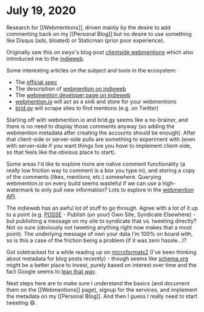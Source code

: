 # July 19, 2020

Research for [[Webmentions]], driven mainly by the desire to add commenting back on my [[Personal Blog]] but no desire to use something like Disqus (ads, bloated) or Staticman (prior poor experience).

Originally saw this on swyx's blog post [clientside webmentions] which also introduced me to the [indieweb].

Some interesting articles on the subject and tools in the ecosystem:
- The [official spec]
- The description of [webmention on indieweb]
- The [webmention developer page on indieweb]
- [webmention.io] will act as a sink and store for your webmentions
- [brid.gy] will scrape sites to find mentions (e.g. on Twitter)

Starting off with webmention.io and brid.gy seems like a no-brainer, and there is no need to display those comments anyway (so adding the webmention metadata after creating the accounts should be enough).  After that client-side or server-side pulls are something to experiment with (even with server-side if you want things live you *have* to implement client-side, so that feels like the obvious place to start).

Some areas I'd like to explore more are native comment functionality (a _really_ low friction way to comment is a box you type in), and storing a copy of the comments (likes, mentions, etc.) somewhere.  Querying webmention.io on every build seems wasteful if we can use a high-watermark to only pull new information?  Lots to explore in the [webmention API].

The indieweb has an awful lot of stuff to go through.  Agree with a lot of it up to a point (e.g. [POSSE] - Publish (on your) Own Site, Syndicate Elsewhere) - but publishing a message on my site to syndicate that vs. tweeting directly?  Not so sure (obviously not tweeting anything right now makes that a moot point).  The underlying message of own your data I'm 100% on board with, so is this a case of the friction being a problem (if it was zero hassle...)?

Got sidetracked for a while reading up on [microformats2] (I've been thinking about metadata for blog posts recently) - though seems like [schema.org] might be a better place to invest, purely based on interest over time and the fact Google seems to [lean that way][Google structured data].

Next steps here are to make sure I understand the basics (and document them on the [[Webmentions]] page), signup for the services, and implement the metadata on my [[Personal Blog]].  And then I guess I really need to start tweeting :smile:.

[clientside webmentions]: https://www.swyx.io/writing/clientside-webmentions/
[indieweb]: https://indieweb.org/
[official spec]: https://www.w3.org/TR/2017/REC-webmention-20170112/
[webmention on indieweb]: https://indieweb.org/Webmention
[webmention developer page on indieweb]: https://indieweb.org/Webmention-developer
[webmention.io]: https://webmention.io/
[brid.gy]: https://brid.gy/
[POSSE]: https://indieweb.org/POSSE
[webmention API]: https://github.com/aaronpk/webmention.io#api
[microformats2]: http://microformats.org/wiki/microformats2
[schema.org]: https://schema.org/
[Google structured data]: https://developers.google.com/search/docs/guides/intro-structured-data